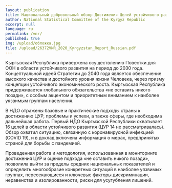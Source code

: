 ```yaml
---
layout: publication
title: Национальный добровольный обзор Достижения Целей устойчивого развития в Кыргызской Республике
author: National Statistical Committee of the Kyrgyz Republic
excerpt: null
language: ru
permalink: /vnr/
published: true
img: /upload/обложка.jpg
file: /upload/26372VNR_2020_Kyrgyzstan_Report_Russian.pdf
---
```


Кыргызская Республика привержена осуществлению Повестки дня OOH в области устойчивого развития на период до 2030 года. Концептуальной идеей Стратегии до 2040 года является обеспечение высокого качества и достойного уровня жизни Человека, через призму концепции устойчивого экономического роста. Кыргызская Республика придерживается глобального обязательства «не оставить никого позади», с особым акцентом и приоритетным вниманием к наиболее уязвимым группам населения.

В НДО отражены базовые и практические подходы страны к достижению ЦУР, проблемы и успехи, а также сферы, где необходима дальнейшая работа. Первый НДО Кыргызской Республики охватывает 16 целей в области устойчивого развития (ЦУР 14 не рассматривалась). Обзор охватил ситуацию, связанную с коронавирусной инфекцией (COVID 19), и в доклад включена информация о мерах, предпринятых страной для борьбы с пандемией.

Проведенная работа и методология, использованная в мониторинге достижения ЦУР и оценке подхода «не оставить никого позади», позволила выйти за пределы средних национальных показателей и определить многообразие конкретных ситуаций в наиболее уязвимых группах, пересекающиеся и ключевые факторы дискриминации, неравенства и изолированности, риски для усугубления лишений.
